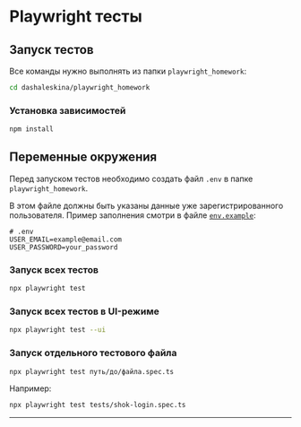 # Playwright тесты

## Запуск тестов

Все команды нужно выполнять из папки `playwright_homework`:

```sh
cd dashaleskina/playwright_homework
```

### Установка зависимостей

```sh
npm install
```

## Переменные окружения

Перед запуском тестов необходимо создать файл `.env` в папке `playwright_homework`.

В этом файле должны быть указаны данные уже зарегистрированного пользователя. Пример заполнения смотри в файле [`env.example`](./env.example):

```
# .env
USER_EMAIL=example@email.com
USER_PASSWORD=your_password
```


### Запуск всех тестов

```sh
npx playwright test
```

### Запуск всех тестов в UI-режиме

```sh
npx playwright test --ui
```

### Запуск отдельного тестового файла

```sh
npx playwright test путь/до/файла.spec.ts
```

Например:
```sh
npx playwright test tests/shok-login.spec.ts
```

---

